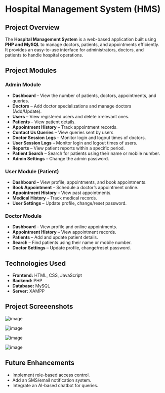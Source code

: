 
# Hospital Management System (HMS)  

## Project Overview  
The **Hospital Management System** is a web-based application built using **PHP and MySQL** to manage doctors, patients, and appointments efficiently. It provides an easy-to-use interface for administrators, doctors, and patients to handle hospital operations.  

## Project Modules  

### **Admin Module**  
- **Dashboard** – View the number of patients, doctors, appointments, and queries.  
- **Doctors** – Add doctor specializations and manage doctors (Add/Update).  
- **Users** – View registered users and delete irrelevant ones.  
- **Patients** – View patient details.  
- **Appointment History** – Track appointment records.  
- **Contact Us Queries** – View queries sent by users.  
- **Doctor Session Logs** – Monitor login and logout times of doctors.  
- **User Session Logs** – Monitor login and logout times of users.  
- **Reports** – View patient reports within a specific period.  
- **Patient Search** – Search for patients using their name or mobile number.  
- **Admin Settings** – Change the admin password.  

### **User Module (Patient)**  
- **Dashboard** – View profile, appointments, and book appointments.  
- **Book Appointment** – Schedule a doctor’s appointment online.  
- **Appointment History** – View past appointments.  
- **Medical History** – Track medical records.  
- **User Settings** – Update profile, change/reset password.  

### **Doctor Module**  
- **Dashboard** – View profile and online appointments.  
- **Appointment History** – View appointment records.  
- **Patients** – Add and update patient details.  
- **Search** – Find patients using their name or mobile number.  
- **Doctor Settings** – Update profile, change/reset password.  

## Technologies Used  
- **Frontend:** HTML, CSS, JavaScript  
- **Backend:** PHP  
- **Database:** MySQL  
- **Server:** XAMPP

## Project Screeenshots

![image](https://github.com/user-attachments/assets/a2526c10-1ca8-444e-8d85-c8c5bb047273)


![image](https://github.com/user-attachments/assets/2b7b066d-32e6-4c1c-8f63-824672e1d5eb)

![image](https://github.com/user-attachments/assets/30837f6c-b735-46f7-9a35-b3d3efc3d614)

![image](https://github.com/user-attachments/assets/c4968f32-000d-4dab-b17c-05fe6f63581d)



## Future Enhancements  
- Implement role-based access control.  
- Add an SMS/email notification system.  
- Integrate an AI-based chatbot for queries.  

